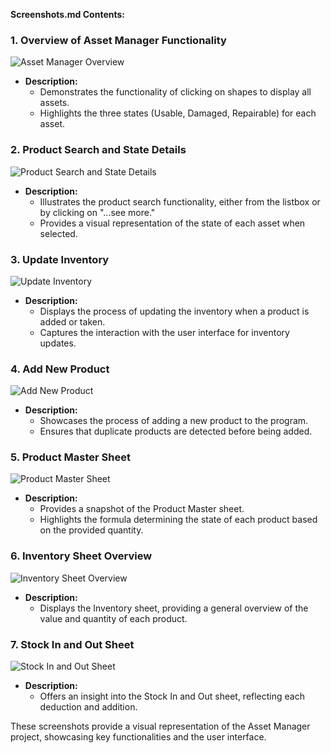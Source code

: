**Screenshots.md Contents:**

### 1. Overview of Asset Manager Functionality
![Asset Manager Overview](https://imgur.com/AoSthqt.gif)
- **Description:**
  - Demonstrates the functionality of clicking on shapes to display all assets.
  - Highlights the three states (Usable, Damaged, Repairable) for each asset.
  
### 2. Product Search and State Details
![Product Search and State Details](https://imgur.com/7tQwlON.png)
- **Description:**
  - Illustrates the product search functionality, either from the listbox or by clicking on "...see more."
  - Provides a visual representation of the state of each asset when selected.

### 3. Update Inventory
![Update Inventory](https://imgur.com/k4cjM8r.png)
- **Description:**
  - Displays the process of updating the inventory when a product is added or taken.
  - Captures the interaction with the user interface for inventory updates.

### 4. Add New Product
![Add New Product](https://imgur.com/9gj6tT3.png)
- **Description:**
  - Showcases the process of adding a new product to the program.
  - Ensures that duplicate products are detected before being added.

### 5. Product Master Sheet
![Product Master Sheet](https://imgur.com/aPzOK9L.png)
- **Description:**
  - Provides a snapshot of the Product Master sheet.
  - Highlights the formula determining the state of each product based on the provided quantity.

### 6. Inventory Sheet Overview
![Inventory Sheet Overview](https://imgur.com/fXeRMdM)
- **Description:**
  - Displays the Inventory sheet, providing a general overview of the value and quantity of each product.

### 7. Stock In and Out Sheet
![Stock In and Out Sheet](https://imgur.com/aPzOK9L)
- **Description:**
  - Offers an insight into the Stock In and Out sheet, reflecting each deduction and addition.

These screenshots provide a visual representation of the Asset Manager project, showcasing key functionalities and the user interface.